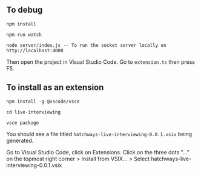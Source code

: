 ## To debug

```
npm install

npm run watch

node server/index.js -- To run the socket server locally on http://localhost:4000
```

Then open the project in Visual Studio Code.
Go to `extension.ts` then press F5.

## To install as an extension

```
npm install -g @vscode/vsce

cd live-interviewing

vsce package
```

You should see a file titled `hatchways-live-interviewing-0.0.1.vsix` being generated.

Go to Visual Studio Code, click on Extensions. Click on the three dots "..." on the topmost right corner > Install from VSIX... > Select hatchways-live-interviewing-0.0.1.vsix
